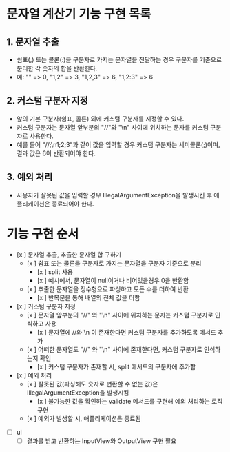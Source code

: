 # 문자열 계산기 기능 구현 목록

## 1. 문자열 추출
- 쉼표(,) 또는 콜론(:)을 구분자로 가지는 문자열을 전달하는 경우 구분자를 기준으로 분리한 각 숫자의 합을 반환한다.
- 예: "" => 0, "1,2" => 3, "1,2,3" => 6, "1,2:3" => 6

## 2. 커스텀 구분자 지정
- 앞의 기본 구분자(쉼표, 콜론) 외에 커스텀 구분자를 지정할 수 있다. 
- 커스텀 구분자는 문자열 앞부분의 "//"와 "\n" 사이에 위치하는 문자를 커스텀 구분자로 사용한다.
- 예를 들어 "//;\n1;2;3"과 같이 값을 입력할 경우 커스텀 구분자는 세미콜론(;)이며, 결과 값은 6이 반환되어야 한다.

## 3. 예외 처리
- 사용자가 잘못된 값을 입력할 경우 IllegalArgumentException을 발생시킨 후 애플리케이션은 종료되어야 한다.

# 기능 구현 순서
- [x ] 문자열 추출, 추출한 문자열 합 구하기
  - [x ] 쉼표 또는 콜론을 구분자로 가지는 문자열을 구분자 기준으로 분리
    - [x ] split 사용
    - [x ] 예시에서, 문자열이 null이거나 비어있을경우 0을 반환함
  - [x ] 추출한 문자열을 정수형으로 파싱하고 모든 수를 더하여 반환
    - [x ] 반복문을 통해 배열의 전체 값을 더함
- [x ] 커스텀 구분자 지정
  - [x ] 문자열 앞부분의 "//" 와 "\n" 사이에 위치하는 문자는 커스텀 구분자로 인식하고 사용
    - [x ] 문자열에 //와 \n 이 존재한다면 커스텀 구분자를 추가하도록 메서드 추가
  - [x ] 어떠한 문자열도 "//" 와 "\n" 사이에 존재한다면, 커스텀 구분자로 인식하는지 확인
    - [x ] 커스텀 구분자가 존재할 시, split 메서드의 구분자에 추가함
- [x ] 예외 처리
  - [x ] 잘못된 값(파싱해도 숫자로 변환할 수 없는 값)은 IllegalArgumentException을 발생시킴
    - [x ] 불가능한 값을 확인하는 validate 메서드를 구현해 예외 처리하는 로직 구현
  - [x ] 예외가 발생할 시, 애플리케이션은 종료됨
- [ ] ui
  - [ ] 결과를 받고 반환하는 InputView와 OutputView 구현 필요